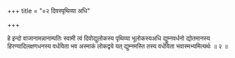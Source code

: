 +++
title = "०२ दिवस्पृथिव्या अधि"

+++

हे इन्दो वाजानामन्नानाम्पतिः स्वामी त्वं दिवोद्युलोकस्य पृथिव्या भूलोकस्यअधि द्युम्नवर्धनो द्योतमानस्य हिरण्यादिलक्षणधनस्य वर्धयिता भव अस्माकं लोकद्वये यत् द्युम्नमस्ति तस्य वर्धयिता भवास्मभ्यमित्यर्थः ॥ २ ॥
